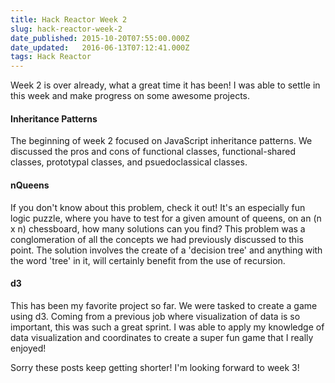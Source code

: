 ```yaml
---
title: Hack Reactor Week 2
slug: hack-reactor-week-2
date_published: 2015-10-20T07:55:00.000Z
date_updated:   2016-06-13T07:12:41.000Z
tags: Hack Reactor
---
```


Week 2 is over already, what a great time it has been! I was able to settle in this week and make progress on some awesome projects.

#### Inheritance Patterns

The beginning of week 2 focused on JavaScript inheritance patterns. We discussed the pros and cons of functional classes, functional-shared classes, prototypal classes, and psuedoclassical classes.

#### nQueens

If you don't know about this problem, check it out! It's an especially fun logic puzzle, where you have to test for a given amount of queens, on an (n x n) chessboard, how many solutions can you find? This problem was a conglomeration of all the concepts we had previously discussed to this point. The solution involves the create of a 'decision tree' and anything with the word 'tree' in it, will certainly benefit from the use of recursion.

#### d3

This has been my favorite project so far. We were tasked to create a game using d3. Coming from a previous job where visualization of data is so important, this was such a great sprint. I was able to apply my knowledge of data visualization and coordinates to create a super fun game that I really enjoyed!

Sorry these posts keep getting shorter! I'm looking forward to week 3!
